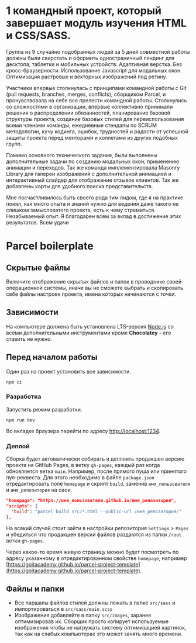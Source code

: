 # 1 командный проект, который завершает модуль изучения HTML и CSS/SASS.

Группа из 9 случайно подобранных людей за 5 дней совместной работы должны были сверстать и оформить
одностраничный лендинг для десктопа, таблетки и мобильных устройств. Адаптивная верстка. Без
кросс-браузерности. Использование Javascript для модальных окон. Оптимизация растровых и векторных
изображений под ретину.

Участники впервые столкнулась с принципами командной работы с Git (pull requests, branches, merges,
conflicts), сборщиком Parcel, и прочувствовала на себе все прелести командной работы. Столкнулись со
сложностями в организации, впервые коллективно принимали решения о распределении обязанностей,
планирование базовой структуры проекта, создание базовых стилей для переиспользования всеми членами
команды, ежедневные стендапы по SCRUM методологии, кучу кодинга, ошибок, трудностей и радости от
успешной защиты проекта перед менторами и коллегами из других подобных групп.

Помимо основного технического задания, были выполнены дополнительные задачи по созданию модальных
окон, применению анимации и переходов. Так же команда имплементировала Masonry Library для галереи
изображений с дополнительной анимацией и интерактивный слайдер для отображение отзывов клиентов. Так
же добавлены карты для удобного поиска представительств.

Мне посчастливилось быть своего рода тим лидом, где я на практике понял, как много опыта и знаний
нужно для ведения даже такого не слишком замысловатого проекта, есть к чему стремиться. Незабываемый
опыт. Я благодарен всем за вклад в достижение этих результатов. Всем удачи

# Parcel boilerplate

## Скрытые файлы

Включите отображение скрытых файлов и папок в проводнике своей операционной системы, иначе вы не
сможете выбрать и скопировать себе файлы настроек проекта, имена которых начинаются с точки.

## Зависимости

На компьютере должена быть установлена LTS-версия [Node.js](https://nodejs.org/en/) со всеми
дополнительными инструментами кроме **Chocolatey** - его ставить не нужно.

## Перед началом работы

Один раз на проект установить все зависимости.

```shell
npm ci
```

### Разработка

Запустить режим разработки.

```shell
npm run dev
```

Во вкладке браузера перейти по адресу [http://localhost:1234](http://localhost:1234).

### Деплой

Сборка будет автоматически собирать и деплоить продакшен версию проекта на GitHub Pages, в ветку
`gh-pages`, каждый раз когда обновляется ветка `main`. Например, после прямого пуша или принятого
пул-реквеста. Для этого необходимо в файле `package.json` отредактировать поле `homepage` и скрипт
`build`, заменив `имя_пользователя` и `имя_репозитория` на свои.

```json
"homepage": "https://имя_пользователя.github.io/имя_репозитория",
"scripts": {
  "build": "parcel build src/*.html --public-url /имя_репозитория/"
},
```

На всякий случай стоит зайти в настройки репозитория `Settings` > `Pages` и убедиться что продакшен
версии файлов раздаются из папки `/root` ветки `gh-pages`.

Через какое-то время живую страницу можно будет посмотреть по адресу указанному в отредактированном
свойстве `homepage`, например
[https://goitacademy.github.io/parcel-project-template](https://goitacademy.github.io/parcel-project-template).

## Файлы и папки

- Все паршалы файлов стилей должны лежать в папке `src/sass` и импортироваться в
  `src/sass/main.scss`
- Изображения добавляйте в папку `src/images`, заранее оптимизировав их. Сборщик просто копирует
  используемые изображения чтобы не нагружать систему оптимизацией картинок, так как на слабых
  компьютерах это может занять много времени.

